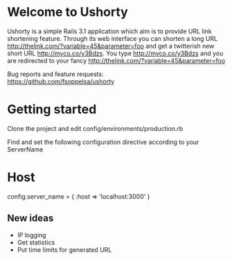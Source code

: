 Welcome to Ushorty
==================

Ushorty is a simple Rails 3.1 application which aim is to provide URL link
shortening feature. Through its web interface you can shorten a long URL
http://thelink.com/?variable=45&parameter=foo and get a twitterish new
short URL http://myco.co/y3Bdzs. You type http://myco.co/y3Bdzs and you
are redirected to your fancy http://thelink.com/?variable=45&parameter=foo

Bug reports and feature requests:  
https://github.com/fsoppelsa/ushorty

Getting started
===============

Clone the project and edit config/environments/production.rb

Find and set the following configuration directive according to your ServerName

  # Host
  config.server_name = { :host => 'localhost:3000' }

New ideas
---------
* IP logging
* Get statistics
* Put time limits for generated URL
